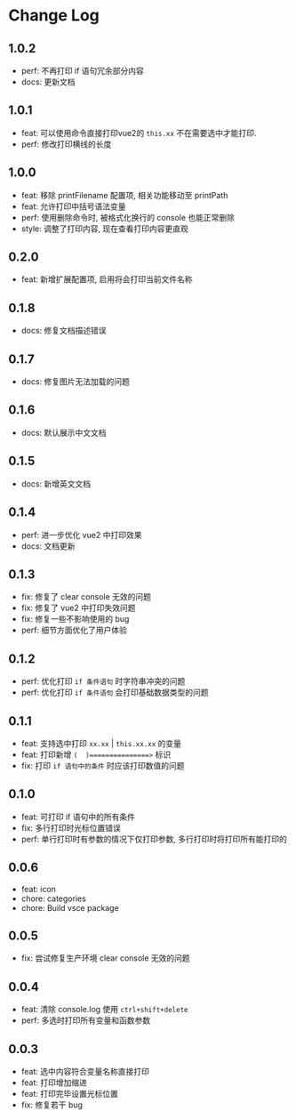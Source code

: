 # Change Log

## 1.0.2

- perf: 不再打印 if 语句冗余部分内容
- docs: 更新文档

## 1.0.1

- feat: 可以使用命令直接打印vue2的 `this.xx` 不在需要选中才能打印.
- perf: 修改打印横线的长度

## 1.0.0

- feat: 移除 printFilename 配置项, 相关功能移动至 printPath
- feat: 允许打印中括号语法变量
- perf: 使用删除命令时, 被格式化换行的 console 也能正常删除
- style: 调整了打印内容, 现在查看打印内容更直观

## 0.2.0

- feat: 新增扩展配置项, 启用将会打印当前文件名称

## 0.1.8

- docs: 修复文档描述错误

## 0.1.7

- docs: 修复图片无法加载的问题

## 0.1.6

- docs: 默认展示中文文档

## 0.1.5

- docs: 新增英文文档

## 0.1.4

- perf: 进一步优化 vue2 中打印效果
- docs: 文档更新

## 0.1.3

- fix: 修复了 clear console 无效的问题
- fix: 修复了 vue2 中打印失效问题
- fix: 修复一些不影响使用的 bug
- perf: 细节方面优化了用户体验

## 0.1.2

- perf: 优化打印 `if 条件语句` 时字符串冲突的问题
- perf: 优化打印 `if 条件语句` 会打印基础数据类型的问题

## 0.1.1

- feat: 支持选中打印 `xx.xx` | `this.xx.xx` 的变量
- feat: 打印新增 `(  )===============>` 标识
- fix: 打印 `if 语句中的条件` 时应该打印数值的问题

## 0.1.0

- feat: 可打印 if 语句中的所有条件
- fix: 多行打印时光标位置错误
- perf: 单行打印时有参数的情况下仅打印参数, 多行打印时将打印所有能打印的

## 0.0.6

- feat: icon
- chore: categories
- chore: Build vsce package

## 0.0.5

- fix: 尝试修复生产环境 clear console 无效的问题

## 0.0.4

- feat: 清除 console.log 使用 `ctrl+shift+delete`
- perf: 多选时打印所有变量和函数参数

## 0.0.3

- feat: 选中内容符合变量名称直接打印
- feat: 打印增加缩进
- feat: 打印完毕设置光标位置
- fix: 修复若干 bug
